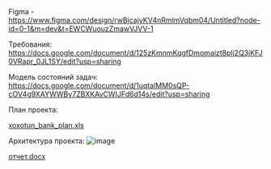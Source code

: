 Figma - https://www.figma.com/design/rwBjcajyKV4nRmlmVqbm04/Untitled?node-id=0-1&m=dev&t=EWCWuouzZmawVJVV-1

Требования: https://docs.google.com/document/d/125zKmnmKqgfDmomaizt8plj2Q3jKFJ0VRapr_0JL1SY/edit?usp=sharing

Модель состояний задач: https://docs.google.com/document/d/1uqtalMM0sQP-cOV4g9XAYWWBy7ZBXKAvCWIJFd6d14s/edit?usp=sharing

План проекта:

[xoxotun_bank_plan.xls](https://github.com/user-attachments/files/17725193/xoxotun_bank_plan.xls)

Архитектура проекта:
![image](https://github.com/user-attachments/assets/b270c0c5-5bff-4d7a-b84a-9db8e1e53b54)

[отчет.docx](https://github.com/user-attachments/files/19932210/default.docx)
